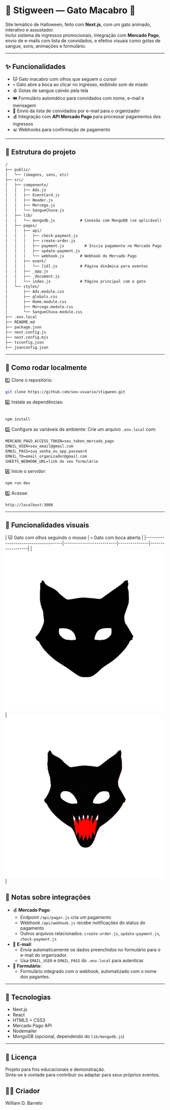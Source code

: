 
# 🎃 Stigween — Gato Macabro 👻

Site temático de Halloween, feito com **Next.js**, com um gato animado, interativo e assustador.  
Inclui sistema de ingressos promocionais, integração com **Mercado Pago**, envio de e-mails com lista de convidados, e efeitos visuais como gotas de sangue, sons, animações e formulário.

---

## ✨ Funcionalidades

- 🐱 Gato macabro com olhos que seguem o cursor
- 💀 Gato abre a boca ao clicar no ingresso, exibindo  som de miado
- 🩸 Gotas de sangue caindo pela tela
- 🎟️ Formulário automático para convidados com nome, e-mail e mensagem
- 📨 Envio da lista de convidados por e-mail para o organizador
- 💰 Integração com **API Mercado Pago** para processar pagamentos dos ingressos
- 📊 Webhooks para confirmação de pagamento

---

## 📂 Estrutura do projeto

```
/
├── public/
│   └── (imagens, sons, etc)
├── src/
│   ├── components/
│   │   ├── Ads.js
│   │   ├── EventCard.js
│   │   ├── Header.js
│   │   ├── Morcego.js
│   │   └── SangueChuva.js
│   ├── lib/
│   │   └── mongodb.js           # Conexão com MongoDB (se aplicável)
│   ├── pages/
│   │   ├── api/
│   │   │   ├── check-payment.js
│   │   │   ├── create-order.js
│   │   │   ├── payment.js         # Inicia pagamento no Mercado Pago
│   │   │   ├── update-payment.js
│   │   │   └── webhook.js       # Webhook do Mercado Pago
│   │   ├── event/
│   │   │   └── [id].js          # Página dinâmica para eventos
│   │   ├── _app.js
│   │   ├── _document.js
│   │   └── index.js             # Página principal com o gato
│   └── styles/
│       ├── Ads.module.css
│       ├── globals.css
│       ├── Home.module.css
│       ├── Morcego.module.css
│       └── SangueChuva.module.css
├── .env.local
├── README.md
├── package.json
├── next.config.js
├── next.config.mjs
├── tsconfig.json
├── jsonconfig.json
```

---

## 🚀 Como rodar localmente

1️⃣ Clone o repositório:
```bash
git clone https://github.com/seu-usuario/stigween.git
```

2️⃣ Instale as dependências:
```bash

npm install
```

3️⃣ Configure as variáveis de ambiente:
Crie um arquivo `.env.local` com:
```env
MERCADO_PAGO_ACCESS_TOKEN=seu_token_mercado_pago
EMAIL_USER=seu_email@gmail.com
EMAIL_PASS=sua_senha_ou_app_password
EMAIL_TO=email_organizador@gmail.com
SHEETS_WEBHOOK_URL=link do seu formulário
```

4️⃣ Inicie o servidor:
```bash
npm run dev
```

5️⃣ Acesse:
```
http://localhost:3000
```

---

## 📸 Funcionalidades visuais

| 🐱 Gato com olhos seguindo o mouse | 💀 Gato com boca aberta | 
|-------------------------------------|--------------------------|---------------|------------------|
| ![Gato normal](public/cat-mouth-closed.png) | ![Boca aberta](public/cat-mouth-open.png)|



## 📝 Notas sobre integrações

- 💰 **Mercado Pago**: 
  - Endpoint `/api/pagar.js` cria um pagamento
  - Webhook `/api/webhook.js` recebe notificações do status do pagamento
  - Outros arquivos relacionados: `create-order.js`, `update-payment.js`, `check-payment.js`
- 📧 **E-mail**:
  - Envia automaticamente os dados preenchidos no formulário para o e-mail do organizador.
  - Usa `EMAIL_USER` e `EMAIL_PASS` do `.env.local` para autenticar.
- 📜 **Formulário**:
  - Formulário integrado com o webhook, automatizado com o nome dos pagantes.

---

## 🔗 Tecnologias

- Next.js
- React
- HTML5 + CSS3
- Mercado Pago API
- Nodemailer
- MongoDB (opcional, dependendo do `lib/mongodb.js`)

---

## 📄 Licença

Projeto para fins educacionais e demonstração.  
Sinta-se à vontade para contribuir ou adaptar para seus próprios eventos.

## 👨‍💻 Criador

William D. Barreto

